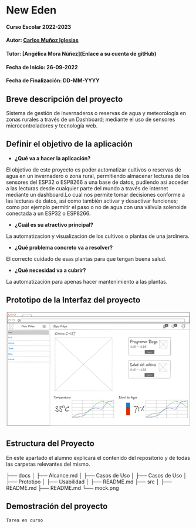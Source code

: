# New Eden

#### Curso Escolar 2022-2023
#### Autor: [Carlos Muñoz Iglesias](https://github.com/romitus)
#### Tutor: [Angélica Mora Núñez](Enlace a su cuenta de gitHub)
#### Fecha de Inicio: 26-09-2022
#### Fecha de Finalización: DD-MM-YYYY

## Breve descripción del proyecto

Sistema de gestión de invernaderos o reservas de agua y meteorología en zonas rurales a través de un Dashboard; mediante el uso de sensores microcontroladores y tecnología web.

## Definir el objetivo de la aplicación

- **¿Qué va a hacer la aplicación?**

El objetivo de este proyecto es poder automatizar cultivos o reservas de agua en un invernadero o zona rural, permitiendo almacenar lecturas de los sensores del ESP32 o ESP8266 a una base de datos, pudiendo así acceder a las lecturas desde cualquier parte del mundo a través de internet mediante un dashboard.Lo cual nos permite tomar decisiones conforme a las lecturas de datos, así como también activar y desactivar funciones; como por ejemplo permitir el paso o no de agua con una válvula solenoide conectada a un ESP32 o ESP8266.

- **¿Cuál es su atractivo principal?**

 La automatizacion y visualización de los cultivos o plantas de una jardinera.
 
- **¿Qué problema concreto va a resolver?**

 El correcto cuidado de esas plantas para que tengan buena salud.
 
- **¿Qué necesidad va a cubrir?**

 La automatización para apenas hacer mantenimiento a las plantas.

## Prototipo de la Interfaz del proyecto

![Mock del proyecto Escritorio](mock.png "Mock New Eden")

## Estructura del Proyecto

En este apartado el alumno explicará el contenido del repositorio y de todas las carpetas relevantes del mismo.

├── docs
│   ├── Alcance.md
│   ├── Casos de Uso
│   ├── Casos de Uso
│   ├── Prototipo
│   ├── Usabilidad
│   ├── README.md
├── src
│   ├── README.md
├── README.md
└── mock.png

## Demostración del proyecto

```diff
Tarea en curso
```
